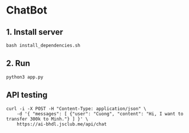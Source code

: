 # ChatBot

## 1. Install server
```
bash install_dependencies.sh
```
## 2. Run
```
python3 app.py
```

## API testing

```
curl -i -X POST -H "Content-Type: application/json" \
    -d '{ "messages": [ {"user": "Cuong", "content": "Hi, I want to transfer 300k to Minh."} ] }' \
    https://ai-bhdl.jsclub.me/api/chat
```